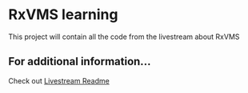 # RxVMS learning

This project will contain all the code from the livestream about RxVMS

## For additional information...

Check out [Livestream Readme](https://github.com/RobertBrunhage/flutter_state_management_livestreams/blob/master/README.md)
